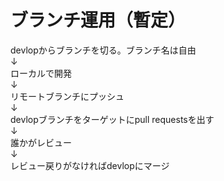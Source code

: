 # ブランチ運用（暫定）

devlopからブランチを切る。ブランチ名は自由<br>
↓<br>
ローカルで開発<br>
↓<br>
リモートブランチにプッシュ<br>
↓<br>
devlopブランチをターゲットにpull requestsを出す<br>
↓<br>
誰かがレビュー<br>
↓<br>
レビュー戻りがなければdevlopにマージ<br>
